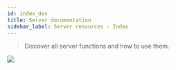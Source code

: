 ```yaml
---
id: index_dev
title: Server documentation
sidebar_label: Server resources - Index
---
```


> Discover all server functions and how to use them.

![](http://www.amistadschool.org/uploads/9/5/9/2/95923718/editor/under-construction_8.png)